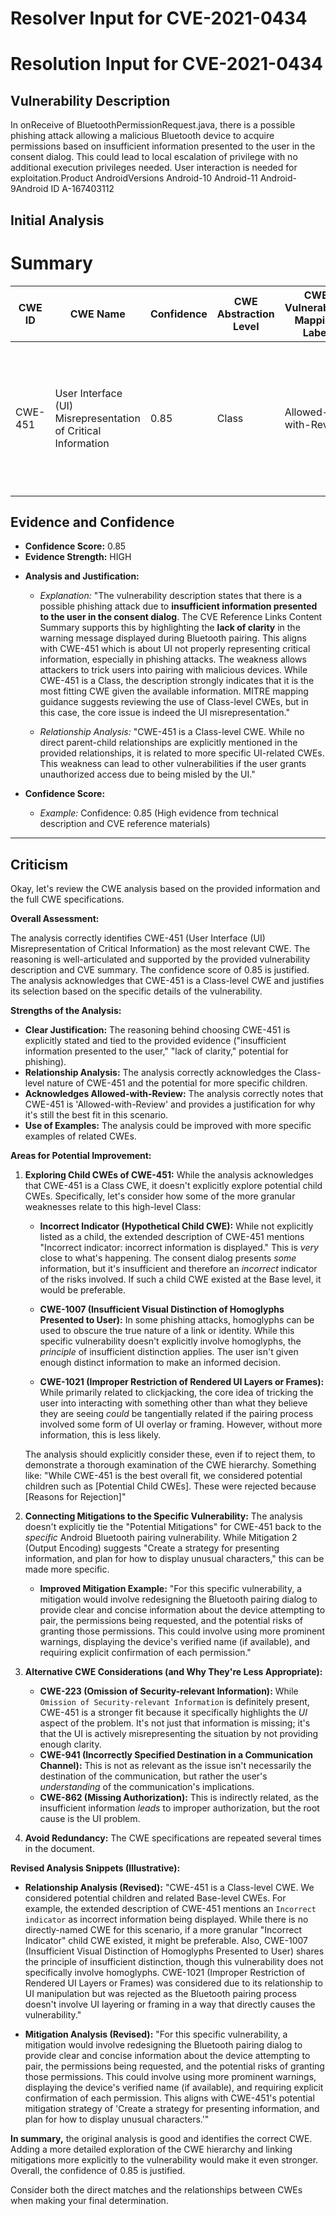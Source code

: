 # Resolver Input for CVE-2021-0434

# Resolution Input for CVE-2021-0434

## Vulnerability Description
In onReceive of BluetoothPermissionRequest.java, there is a possible phishing attack allowing a malicious Bluetooth device to acquire permissions based on insufficient information presented to the user in the consent dialog. This could lead to local escalation of privilege with no additional execution privileges needed. User interaction is needed for exploitation.Product AndroidVersions Android-10 Android-11 Android-9Android ID A-167403112

## Initial Analysis
# Summary
| CWE ID | CWE Name | Confidence | CWE Abstraction Level | CWE Vulnerability Mapping Label | CWE-Vulnerability Mapping Notes |
|---|---|---|---|---|---|
| CWE-451 | User Interface (UI) Misrepresentation of Critical Information | 0.85 | Class | Allowed-with-Review | The vulnerability involves **insufficient information presented to the user in the consent dialog**, leading to a potential phishing attack, which aligns with UI misrepresentation. |

## Evidence and Confidence

*   **Confidence Score:** 0.85
*   **Evidence Strength:** HIGH

- **Analysis and Justification:**  
  - *Explanation:* "The vulnerability description states that there is a possible phishing attack due to **insufficient information presented to the user in the consent dialog**. The CVE Reference Links Content Summary supports this by highlighting the **lack of clarity** in the warning message displayed during Bluetooth pairing. This aligns with CWE-451 which is about UI not properly representing critical information, especially in phishing attacks. The weakness allows attackers to trick users into pairing with malicious devices. While CWE-451 is a Class, the description strongly indicates that it is the most fitting CWE given the available information. MITRE mapping guidance suggests reviewing the use of Class-level CWEs, but in this case, the core issue is indeed the UI misrepresentation."
  
  - *Relationship Analysis:* "CWE-451 is a Class-level CWE. While no direct parent-child relationships are explicitly mentioned in the provided relationships, it is related to more specific UI-related CWEs. This weakness can lead to other vulnerabilities if the user grants unauthorized access due to being misled by the UI."

- **Confidence Score:**  
  - *Example:* Confidence: 0.85 (High evidence from technical description and CVE reference materials)

---

## Criticism
Okay, let's review the CWE analysis based on the provided information and the full CWE specifications.

**Overall Assessment:**

The analysis correctly identifies CWE-451 (User Interface (UI) Misrepresentation of Critical Information) as the most relevant CWE. The reasoning is well-articulated and supported by the provided vulnerability description and CVE summary. The confidence score of 0.85 is justified. The analysis acknowledges that CWE-451 is a Class-level CWE and justifies its selection based on the specific details of the vulnerability.

**Strengths of the Analysis:**

*   **Clear Justification:** The reasoning behind choosing CWE-451 is explicitly stated and tied to the provided evidence ("insufficient information presented to the user," "lack of clarity," potential for phishing).
*   **Relationship Analysis:** The analysis correctly acknowledges the Class-level nature of CWE-451 and the potential for more specific children.
*   **Acknowledges Allowed-with-Review:** The analysis correctly notes that CWE-451 is 'Allowed-with-Review' and provides a justification for why it's still the best fit in this scenario.
*   **Use of Examples:** The analysis could be improved with more specific examples of related CWEs.

**Areas for Potential Improvement:**

1.  **Exploring Child CWEs of CWE-451:**  While the analysis acknowledges that CWE-451 is a Class CWE, it doesn't explicitly explore potential child CWEs.  Specifically, let's consider how some of the more granular weaknesses relate to this high-level Class:

    *   **Incorrect Indicator (Hypothetical Child CWE):**  While not explicitly listed as a child, the extended description of CWE-451 mentions "Incorrect indicator: incorrect information is displayed."  This is *very* close to what's happening.  The consent dialog presents *some* information, but it's insufficient and therefore an *incorrect* indicator of the risks involved.  If such a child CWE existed at the Base level, it would be preferable.

    *   **CWE-1007 (Insufficient Visual Distinction of Homoglyphs Presented to User):** In some phishing attacks, homoglyphs can be used to obscure the true nature of a link or identity. While this specific vulnerability doesn't explicitly involve homoglyphs, the *principle* of insufficient distinction applies. The user isn't given enough distinct information to make an informed decision.

    *   **CWE-1021 (Improper Restriction of Rendered UI Layers or Frames):**  While primarily related to clickjacking, the core idea of tricking the user into interacting with something other than what they believe they are seeing *could* be tangentially related if the pairing process involved some form of UI overlay or framing.  However, without more information, this is less likely.

    The analysis should explicitly consider these, even if to reject them, to demonstrate a thorough examination of the CWE hierarchy.  Something like: "While CWE-451 is the best overall fit, we considered potential children such as [Potential Child CWEs]. These were rejected because [Reasons for Rejection]"

2.  **Connecting Mitigations to the Specific Vulnerability:** The analysis doesn't explicitly tie the "Potential Mitigations" for CWE-451 back to the *specific* Android Bluetooth pairing vulnerability. While Mitigation 2 (Output Encoding) suggests "Create a strategy for presenting information, and plan for how to display unusual characters," this can be made more specific.

    *   **Improved Mitigation Example:** "For this specific vulnerability, a mitigation would involve redesigning the Bluetooth pairing dialog to provide clear and concise information about the device attempting to pair, the permissions being requested, and the potential risks of granting those permissions. This could involve using more prominent warnings, displaying the device's verified name (if available), and requiring explicit confirmation of each permission."

3.  **Alternative CWE Considerations (and Why They're Less Appropriate):**

    *   **CWE-223 (Omission of Security-relevant Information):**  While `Omission of Security-relevant Information` is definitely present, CWE-451 is a stronger fit because it specifically highlights the *UI* aspect of the problem. It's not just that information is missing; it's that the UI is actively misrepresenting the situation by not providing enough clarity.
    *   **CWE-941 (Incorrectly Specified Destination in a Communication Channel):** This is not as relevant as the issue isn't necessarily the destination of the communication, but rather the user's *understanding* of the communication's implications.
    *   **CWE-862 (Missing Authorization):** This is indirectly related, as the insufficient information *leads* to improper authorization, but the root cause is the UI problem.

4. **Avoid Redundancy:** The CWE specifications are repeated several times in the document.

**Revised Analysis Snippets (Illustrative):**

*   **Relationship Analysis (Revised):** "CWE-451 is a Class-level CWE.  We considered potential children and related Base-level CWEs.  For example, the extended description of CWE-451 mentions an `Incorrect indicator` as incorrect information being displayed. While there is no directly-named CWE for this scenario, if a more granular "Incorrect Indicator" child CWE existed, it might be preferable. Also, CWE-1007 (Insufficient Visual Distinction of Homoglyphs Presented to User) shares the principle of insufficient distinction, though this vulnerability does not specifically involve homoglyphs. CWE-1021 (Improper Restriction of Rendered UI Layers or Frames) was considered due to its relationship to UI manipulation but was rejected as the Bluetooth pairing process doesn't involve UI layering or framing in a way that directly causes the vulnerability."

*   **Mitigation Analysis (Revised):** "For this specific vulnerability, a mitigation would involve redesigning the Bluetooth pairing dialog to provide clear and concise information about the device attempting to pair, the permissions being requested, and the potential risks of granting those permissions. This could involve using more prominent warnings, displaying the device's verified name (if available), and requiring explicit confirmation of each permission.  This aligns with CWE-451's potential mitigation strategy of 'Create a strategy for presenting information, and plan for how to display unusual characters.'"

**In summary,** the original analysis is good and identifies the correct CWE. Adding a more detailed exploration of the CWE hierarchy and linking mitigations more explicitly to the vulnerability would make it even stronger. Overall, the confidence of 0.85 is justified.

Consider both the direct matches and the relationships between CWEs
when making your final determination.
        